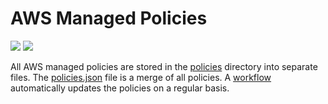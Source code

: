 # AWS Managed Policies

![](https://shields.io/date/1682922977.svg?label=last%20run)
![](https://shields.io/date/1682922977.svg?label=last%20updated)

All AWS managed policies are stored in the [policies](policies) directory into
separate files. The [policies.json](policies/policies.json) file is a merge of
all policies. A [workflow](.github/workflows/list-policies.yaml) automatically
updates the policies on a regular basis.
